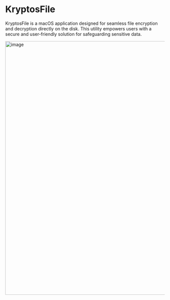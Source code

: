 
# KryptosFile

KryptosFile is a macOS application designed for seamless file encryption and decryption directly on the disk. This utility empowers users with a secure and user-friendly solution for safeguarding sensitive data.

<img width="802" alt="image" src="https://github.com/Satish-Prajapati/KryptosFile/assets/25876221/f0babfcb-ff5d-4af1-863d-72f5050f6a85">
